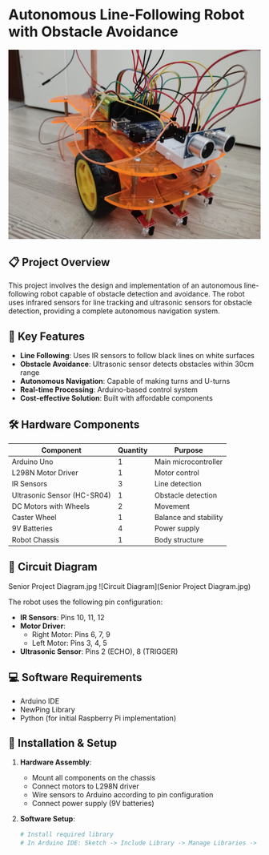 # Autonomous Line-Following Robot with Obstacle Avoidance

![Robot Image](image.png)

## 📋 Project Overview

This project involves the design and implementation of an autonomous line-following robot capable of obstacle detection and avoidance. The robot uses infrared sensors for line tracking and ultrasonic sensors for obstacle detection, providing a complete autonomous navigation system.

## 🎯 Key Features

- **Line Following**: Uses IR sensors to follow black lines on white surfaces
- **Obstacle Avoidance**: Ultrasonic sensor detects obstacles within 30cm range
- **Autonomous Navigation**: Capable of making turns and U-turns
- **Real-time Processing**: Arduino-based control system
- **Cost-effective Solution**: Built with affordable components

## 🛠️ Hardware Components

| Component | Quantity | Purpose |
|-----------|----------|---------|
| Arduino Uno | 1 | Main microcontroller |
| L298N Motor Driver | 1 | Motor control |
| IR Sensors | 3 | Line detection |
| Ultrasonic Sensor (HC-SR04) | 1 | Obstacle detection |
| DC Motors with Wheels | 2 | Movement |
| Caster Wheel | 1 | Balance and stability |
| 9V Batteries | 4 | Power supply |
| Robot Chassis | 1 | Body structure |

## 🔌 Circuit Diagram

Senior Project Diagram.jpg
![Circuit Diagram](Senior Project Diagram.jpg)

The robot uses the following pin configuration:

- **IR Sensors**: Pins 10, 11, 12
- **Motor Driver**:
  - Right Motor: Pins 6, 7, 9
  - Left Motor: Pins 3, 4, 5
- **Ultrasonic Sensor**: Pins 2 (ECHO), 8 (TRIGGER)

## 💻 Software Requirements

- Arduino IDE
- NewPing Library
- Python (for initial Raspberry Pi implementation)

## 🚀 Installation & Setup

1. **Hardware Assembly**:
   - Mount all components on the chassis
   - Connect motors to L298N driver
   - Wire sensors to Arduino according to pin configuration
   - Connect power supply (9V batteries)

2. **Software Setup**:
   ```bash
   # Install required library
   # In Arduino IDE: Sketch -> Include Library -> Manage Libraries -> Search "NewPing"
